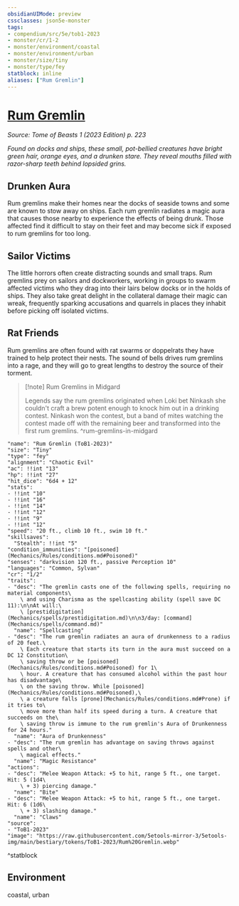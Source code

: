 ```yaml
---
obsidianUIMode: preview
cssclasses: json5e-monster
tags:
- compendium/src/5e/tob1-2023
- monster/cr/1-2
- monster/environment/coastal
- monster/environment/urban
- monster/size/tiny
- monster/type/fey
statblock: inline
aliases: ["Rum Gremlin"]
---
```

# [Rum Gremlin](Mechanics\bestiary\fey/rum-gremlin-tob1-2023.md)
*Source: Tome of Beasts 1 (2023 Edition) p. 223*  

*Found on docks and ships, these small, pot-bellied creatures have bright green hair, orange eyes, and a drunken stare. They reveal mouths filled with razor-sharp teeth behind lopsided grins.*

## Drunken Aura

Rum gremlins make their homes near the docks of seaside towns and some are known to stow away on ships. Each rum gremlin radiates a magic aura that causes those nearby to experience the effects of being drunk. Those affected find it difficult to stay on their feet and may become sick if exposed to rum gremlins for too long.

## Sailor Victims

The little horrors often create distracting sounds and small traps. Rum gremlins prey on sailors and dockworkers, working in groups to swarm affected victims who they drag into their lairs below docks or in the holds of ships. They also take great delight in the collateral damage their magic can wreak, frequently sparking accusations and quarrels in places they inhabit before picking off isolated victims.

## Rat Friends

Rum gremlins are often found with rat swarms or doppelrats they have trained to help protect their nests. The sound of bells drives rum gremlins into a rage, and they will go to great lengths to destroy the source of their torment.

> [!note] Rum Gremlins in Midgard
> 
> Legends say the rum gremlins originated when Loki bet Ninkash she couldn't craft a brew potent enough to knock him out in a drinking contest. Ninkash won the contest, but a band of mites watching the contest made off with the remaining beer and transformed into the first rum gremlins.
^rum-gremlins-in-midgard

```statblock
"name": "Rum Gremlin (ToB1-2023)"
"size": "Tiny"
"type": "fey"
"alignment": "Chaotic Evil"
"ac": !!int "13"
"hp": !!int "27"
"hit_dice": "6d4 + 12"
"stats":
- !!int "10"
- !!int "16"
- !!int "14"
- !!int "12"
- !!int "9"
- !!int "12"
"speed": "20 ft., climb 10 ft., swim 10 ft."
"skillsaves":
  "Stealth": !!int "5"
"condition_immunities": "[poisoned](Mechanics/Rules/conditions.md#Poisoned)"
"senses": "darkvision 120 ft., passive Perception 10"
"languages": "Common, Sylvan"
"cr": "1/2"
"traits":
- "desc": "The gremlin casts one of the following spells, requiring no material components\
    \ and using Charisma as the spellcasting ability (spell save DC 11):\n\nAt will:\
    \ [prestidigitation](Mechanics/spells/prestidigitation.md)\n\n3/day: [command](Mechanics/spells/command.md)"
  "name": "Spellcasting"
- "desc": "The rum gremlin radiates an aura of drunkenness to a radius of 20 feet.\
    \ Each creature that starts its turn in the aura must succeed on a DC 12 Constitution\
    \ saving throw or be [poisoned](Mechanics/Rules/conditions.md#Poisoned) for 1\
    \ hour. A creature that has consumed alcohol within the past hour has disadvantage\
    \ on the saving throw. While [poisoned](Mechanics/Rules/conditions.md#Poisoned),\
    \ a creature falls [prone](Mechanics/Rules/conditions.md#Prone) if it tries to\
    \ move more than half its speed during a turn. A creature that succeeds on the\
    \ saving throw is immune to the rum gremlin's Aura of Drunkenness for 24 hours."
  "name": "Aura of Drunkenness"
- "desc": "The rum gremlin has advantage on saving throws against spells and other\
    \ magical effects."
  "name": "Magic Resistance"
"actions":
- "desc": "Melee Weapon Attack: +5 to hit, range 5 ft., one target. Hit: 5 (1d4\
    \ + 3) piercing damage."
  "name": "Bite"
- "desc": "Melee Weapon Attack: +5 to hit, range 5 ft., one target. Hit: 6 (1d6\
    \ + 3) slashing damage."
  "name": "Claws"
"source":
- "ToB1-2023"
"image": "https://raw.githubusercontent.com/5etools-mirror-3/5etools-img/main/bestiary/tokens/ToB1-2023/Rum%20Gremlin.webp"
```
^statblock

## Environment

coastal, urban
